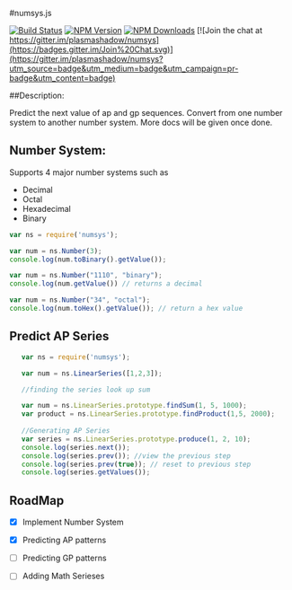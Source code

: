 #numsys.js

[![Build Status](https://travis-ci.org/plasmashadow/numsys.svg)](https://travis-ci.org/plasmashadow/numsys)
[![NPM Version](http://img.shields.io/npm/v/numsys.svg?style=flat)](https://www.npmjs.org/package/numsys)
[![NPM Downloads](https://img.shields.io/npm/dm/numsys.svg?style=flat)](https://www.npmjs.org/package/numsys)
[![Join the chat at https://gitter.im/plasmashadow/numsys](https://badges.gitter.im/Join%20Chat.svg)](https://gitter.im/plasmashadow/numsys?utm_source=badge&utm_medium=badge&utm_campaign=pr-badge&utm_content=badge)

##Description:
   
   Predict the next value of ap and gp sequences. Convert from one number system to another number system.
   More docs will be given once done.
   
## Number System:
   
   Supports 4 major number systems such as
   - Decimal
   - Octal
   - Hexadecimal
   - Binary
   
   ```javascript
   var ns = require('numsys');
   
   var num = ns.Number(3);
   console.log(num.toBinary().getValue());
   
   var num = ns.Number("1110", "binary");
   console.log(num.getValue()) // returns a decimal
   
   var num = ns.Number("34", "octal");
   console.log(num.toHex().getValue()); // return a hex value
   
   ```

## Predict AP Series
 
 ```javascript
    var ns = require('numsys');

    var num = ns.LinearSeries([1,2,3]);

    //finding the series look up sum

    var num = ns.LinearSeries.prototype.findSum(1, 5, 1000);
    var product = ns.LinearSeries.prototype.findProduct(1,5, 2000);
    
    //Generating AP Series
    var series = ns.LinearSeries.prototype.produce(1, 2, 10);
    console.log(series.next());
    console.log(series.prev()); //view the previous step
    console.log(series.prev(true)); // reset to previous step
    console.log(series.getValues());
 ```

## RoadMap

- [x] Implement Number System
- [x]  Predicting AP patterns
- [ ]  Predicting GP patterns
- [ ]  Adding Math Serieses
   